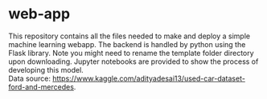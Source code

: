 # web-app
This repository contains all the files needed to make and deploy a simple machine learning webapp.
The backend is handled by python using the Flask library. 
Note you might need to rename the template folder directory upon downloading.
Jupyter notebooks are provided to show the process of developing this model.  
Data source: https://www.kaggle.com/adityadesai13/used-car-dataset-ford-and-mercedes. 
